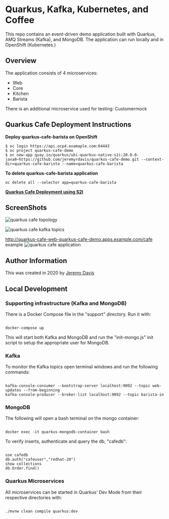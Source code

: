 # Quarkus, Kafka, Kubernetes, and Coffee

This repo contains an event-driven demo application built with Quarkus, AMQ Streams (Kafka), and MongoDB.  The application can run locally and in OpenShift (Kubernetes.)

## Overview

The application consists of 4 microservices:
* Web
* Core
* Kitchen
* Barista

There is an additional microservice used for testing: Customermock

## Quarkus Cafe Deployment Instructions  
**Deploy quarkus-cafe-barista on OpenShift**  
```	![quarkus cafe application](support/images/webpage-example.png "quarkus appliation")
$ oc login https://api.ocp4.examaple.com:64443	
$ oc project quarkus-cafe-demo	
$ oc new-app quay.io/quarkus/ubi-quarkus-native-s2i:20.0.0-java8~https://github.com/jeremyrdavis/quarkus-cafe-demo.git --context-dir=quarkus-cafe-barista --name=quarkus-cafe-barista
```	


**To delete quarkus-cafe-barista application**	
```	
oc delete all --selector app=quarkus-cafe-barista	
```

**[Quarkus Cafe Deployment using S2I](support/README.md)**

## ScreenShots
![quarkus cafe topology](support/images/quarkus-cafe-applications.png "quarkus cafe topology")

![quarkus cafe kafka topics](support/images/ams-topics.png "quarkus cafe  kafka topics")


http://quarkus-cafe-web-quarkus-cafe-demo.apps.example.com/cafe example
![quarkus cafe application](support/images/webpage-example.png "quarkus appliation")


## Author Information
This was created in 2020 by [Jeremy Davis](https://github.com/jeremyrdavis)

## Local Development

### Supporting infrastructure (Kafka and MongoDB)

There is a Docker Compose file in the "support" directory.  Run it with:

```shell

docker-compose up

```

This will start both Kafka and MongoDB and run the "init-mongo.js" init script to setup the appropriate user for MongoDB.

### Kafka

To monitor the Kafka topics open terminal windows and run the following commands:

```shell

kafka-console-consumer --bootstrap-server localhost:9092 --topic web-updates --from-beginning
kafka-console-producer --broker-list localhost:9092 --topic barista-in

```

### MongoDB

The following will open a bash terminal on the mongo container:

```shell

docker exec -it quarkus-mongodb-container bash

```

To verify inserts, authenticate and query the db, "cafedb":

```shell

use cafedb
db.auth("cafeuser","redhat-20")
show collections
db.Order.find()

```


### Quarkus Microservices

All microservices can be started in Quarkus' Dev Mode from their respective directories with:

```shell

./mvnw clean compile quarkus:dev

```
